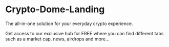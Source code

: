 # Crypto-Dome-Landing

The all-in-one solution for your everyday crypto experience.

Get access to our exclusive hub for FREE where you can find different tabs such as a market cap, news, airdrops and more...
